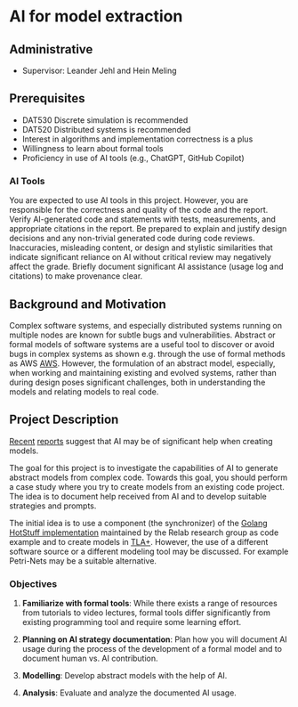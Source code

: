 # AI for model extraction

## Administrative

- Supervisor: Leander Jehl and Hein Meling

## Prerequisites

- DAT530 Discrete simulation is recommended
- DAT520 Distributed systems is recommended
- Interest in algorithms and implementation correctness is a plus
- Willingness to learn about formal tools
- Proficiency in use of AI tools (e.g., ChatGPT, GitHub Copilot)

### AI Tools

You are expected to use AI tools in this project.
However, you are responsible for the correctness and quality of the code and the report.
Verify AI-generated code and statements with tests, measurements, and appropriate citations in the report.
Be prepared to explain and justify design decisions and any non-trivial generated code during code reviews.
Inaccuracies, misleading content, or design and stylistic similarities that indicate significant reliance on AI without critical review may negatively affect the grade.
Briefly document significant AI assistance (usage log and citations) to make provenance clear.

## Background and Motivation

Complex software systems, and especially distributed systems running on multiple nodes are known for subtle bugs and vulnerabilities.
Abstract or formal models of software systems are a useful tool to discover or avoid bugs in complex systems as shown e.g. through the use of formal methods as AWS [AWS](https://assets.amazon.science/67/f9/92733d574c11ba1a11bd08bfb8ae/how-amazon-web-services-uses-formal-methods.pdf).
However, the formulation of an abstract model, especially, when working and maintaining existing and evolved systems, rather than during design poses significant challenges, both in understanding the models and relating models to real code.



## Project Description

[Recent](https://zfhuang99.github.io/github%20copilot/formal%20verification/tla+/2025/05/24/ai-revolution-in-distributed-systems.html#fn:disclaimer) [reports](https://zfhuang99.github.io/tla+/pluscal/chatgpt/2023/09/24/TLA-made-simple-with-chatgpt.html) suggest that AI may be of significant help when creating models.

The goal for this project is to investigate the capabilities of AI to generate abstract models from complex code. 
Towards this goal, you should perform a case study where you try to create models from an existing code project.
The idea is to document help received from AI and to develop suitable strategies and prompts.

The initial idea is to use a component (the synchronizer) of the [Golang HotStuff implementation](https://github.com/relab/hotstuff) maintained by the Relab research group as code example and to create models in [TLA+](https://www.learntla.com/index.html#).
However, the use of a different software source or a different modeling tool may be discussed. 
For example Petri-Nets may be a suitable alternative.

### Objectives

1. **Familiarize with formal tools**: While there exists a range of resources from tutorials to video lectures, formal tools differ significantly from existing programming tool and require some learning effort.

2. **Planning on AI strategy documentation**: Plan how you will document AI usage during the process of the development of a formal model and to document human vs. AI contribution.

3. **Modelling**: Develop abstract models with the help of AI. 

4. **Analysis**: Evaluate and analyze the documented AI usage.

